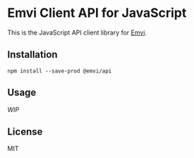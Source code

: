 # Emvi Client API for JavaScript

This is the JavaScript API client library for [Emvi](https://emvi.com/).

## Installation

```
npm install --save-prod @emvi/api
```

## Usage

*WIP*

## License

MIT
